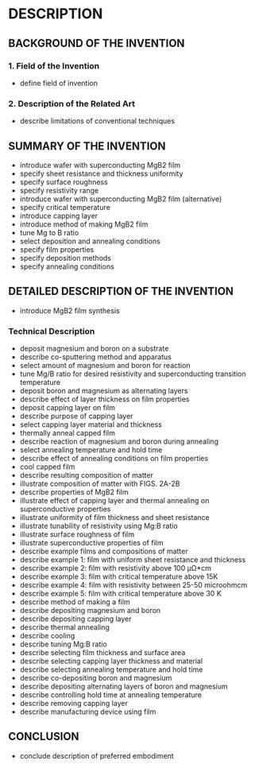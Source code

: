 # DESCRIPTION

## BACKGROUND OF THE INVENTION

### 1. Field of the Invention

- define field of invention

### 2. Description of the Related Art

- describe limitations of conventional techniques

## SUMMARY OF THE INVENTION

- introduce wafer with superconducting MgB2 film
- specify sheet resistance and thickness uniformity
- specify surface roughness
- specify resistivity range
- introduce wafer with superconducting MgB2 film (alternative)
- specify critical temperature
- introduce capping layer
- introduce method of making MgB2 film
- tune Mg to B ratio
- select deposition and annealing conditions
- specify film properties
- specify deposition methods
- specify annealing conditions

## DETAILED DESCRIPTION OF THE INVENTION

- introduce MgB2 film synthesis

### Technical Description

- deposit magnesium and boron on a substrate
- describe co-sputtering method and apparatus
- select amount of magnesium and boron for reaction
- tune Mg/B ratio for desired resistivity and superconducting transition temperature
- deposit boron and magnesium as alternating layers
- describe effect of layer thickness on film properties
- deposit capping layer on film
- describe purpose of capping layer
- select capping layer material and thickness
- thermally anneal capped film
- describe reaction of magnesium and boron during annealing
- select annealing temperature and hold time
- describe effect of annealing conditions on film properties
- cool capped film
- describe resulting composition of matter
- illustrate composition of matter with FIGS. 2A-2B
- describe properties of MgB2 film
- illustrate effect of capping layer and thermal annealing on superconductive properties
- illustrate uniformity of film thickness and sheet resistance
- illustrate tunability of resistivity using Mg:B ratio
- illustrate surface roughness of film
- illustrate superconductive properties of film
- describe example films and compositions of matter
- describe example 1: film with uniform sheet resistance and thickness
- describe example 2: film with resistivity above 100 μΩ*cm
- describe example 3: film with critical temperature above 15K
- describe example 4: film with resistivity between 25-50 microohmcm
- describe example 5: film with critical temperature above 30 K
- describe method of making a film
- describe depositing magnesium and boron
- describe depositing capping layer
- describe thermal annealing
- describe cooling
- describe tuning Mg:B ratio
- describe selecting film thickness and surface area
- describe selecting capping layer thickness and material
- describe selecting annealing temperature and hold time
- describe co-depositing boron and magnesium
- describe depositing alternating layers of boron and magnesium
- describe controlling hold time at annealing temperature
- describe removing capping layer
- describe manufacturing device using film

## CONCLUSION

- conclude description of preferred embodiment

